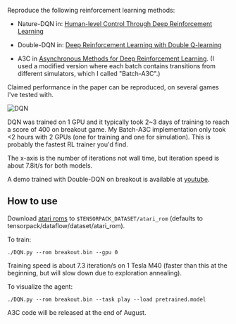 Reproduce the following reinforcement learning methods:

+ Nature-DQN in:
[Human-level Control Through Deep Reinforcement Learning](http://www.nature.com/nature/journal/v518/n7540/full/nature14236.html)

+ Double-DQN in:
[Deep Reinforcement Learning with Double Q-learning](http://arxiv.org/abs/1509.06461)

+ A3C in [Asynchronous Methods for Deep Reinforcement Learning](http://arxiv.org/abs/1602.01783). (I
used a modified version where each batch contains transitions from different simulators, which I called "Batch-A3C".)

Claimed performance in the paper can be reproduced, on several games I've tested with.

![DQN](curve-breakout.png)

DQN was trained on 1 GPU and it typically took 2~3 days of training to reach a score of 400 on breakout game.
My Batch-A3C implementation only took <2 hours with 2 GPUs (one for training and one for simulation).
This is probably the fastest RL trainer you'd find.

The x-axis is the number of iterations not wall time, but iteration speed is about 7.8it/s for both models.

A demo trained with Double-DQN on breakout is available at [youtube](https://youtu.be/o21mddZtE5Y).

## How to use

Download [atari roms](https://github.com/openai/atari-py/tree/master/atari_py/atari_roms) to
`$TENSORPACK_DATASET/atari_rom` (defaults to tensorpack/dataflow/dataset/atari_rom).

To train:
```
./DQN.py --rom breakout.bin --gpu 0
```
Training speed is about 7.3 iteration/s on 1 Tesla M40
(faster than this at the beginning, but will slow down due to exploration annealing).

To visualize the agent:
```
./DQN.py --rom breakout.bin --task play --load pretrained.model
```

A3C code will be released at the end of August.
